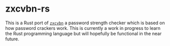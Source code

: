 # zxcvbn-rs

This is a Rust port of [`zxcvbn`](https://hithub.com/dropbox/zxcvbn) a password strength checker which is based on how password crackers work. This is currently a work in progress to learn the Rust programming language but will hopefully be functional in the near future.

